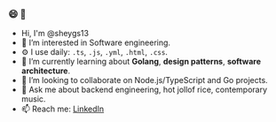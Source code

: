 ### 😄 👋

- Hi, I'm @sheygs13
- 🔭 I’m interested in Software engineering.
- ⚙️ I use daily: `.ts`, `.js`, `.yml`, `.html`, `.css`.
- 🌱 I’m currently learning about **Golang**, **design patterns**, **software architecture**.
- 👯 I’m looking to collaborate on Node.js/TypeScript and Go projects.
- 💬 Ask me about backend engineering, hot jollof rice, contemporary music.
- 📫 Reach me: [LinkedIn](https://www.linkedin.com/in/olusegun-ekoh-872932178/)

<!--
**sheygs13/sheygs13** is a ✨ _special_ ✨ repository because its `README.md` (this file) appears on your GitHub profile.
-->
